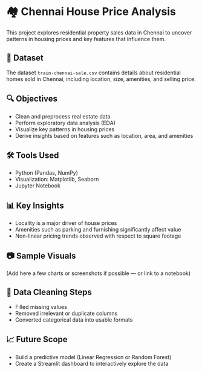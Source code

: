 
# 🏘️ Chennai House Price Analysis

This project explores residential property sales data in Chennai to uncover patterns in housing prices and key features that influence them.

## 📁 Dataset

The dataset `train-chennai-sale.csv` contains details about residential homes sold in Chennai, including location, size, amenities, and selling price.

## 🔍 Objectives

- Clean and preprocess real estate data
- Perform exploratory data analysis (EDA)
- Visualize key patterns in housing prices
- Derive insights based on features such as location, area, and amenities

## 🛠️ Tools Used

- Python (Pandas, NumPy)
- Visualization: Matplotlib, Seaborn
- Jupyter Notebook

## 📊 Key Insights

- Locality is a major driver of house prices
- Amenities such as parking and furnishing significantly affect value
- Non-linear pricing trends observed with respect to square footage

## 📷 Sample Visuals

(Add here a few charts or screenshots if possible — or link to a notebook)

## 🧹 Data Cleaning Steps

- Filled missing values
- Removed irrelevant or duplicate columns
- Converted categorical data into usable formats

## 📈 Future Scope

- Build a predictive model (Linear Regression or Random Forest)
- Create a Streamlit dashboard to interactively explore the data


